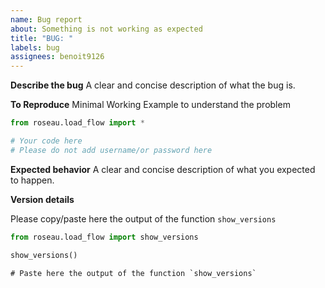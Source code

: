 ```yaml
---
name: Bug report
about: Something is not working as expected
title: "BUG: "
labels: bug
assignees: benoit9126
---
```


**Describe the bug**
A clear and concise description of what the bug is.

**To Reproduce**
Minimal Working Example to understand the problem

```python
from roseau.load_flow import *

# Your code here
# Please do not add username/or password here
```

**Expected behavior**
A clear and concise description of what you expected to happen.

**Version details**

Please copy/paste here the output of the function `show_versions`

```python
from roseau.load_flow import show_versions

show_versions()
```

```
# Paste here the output of the function `show_versions`

```

